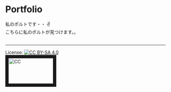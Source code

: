 # Portfolio
私のポルトです・・ :v: 
<br/>
こちらに私のポルトが見つけます。。
<br/><br/>
***
License: [![CC BY-SA 4.0](https://img.shields.io/badge/License-CC%20BY--SA%204.0-lightgrey.svg "CC")](https://creativecommons.org/licenses/by-sa/4.0/)
<br/>
<img src="https://img.shields.io/badge/License-CC%20BY--SA%204.0-lightgrey.svg" 
alt="CC" width="140" height="80" border="10" />